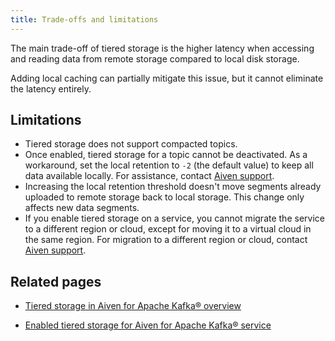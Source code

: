 ```yaml
---
title: Trade-offs and limitations
---
```


The main trade-off of tiered storage is the higher latency when accessing and reading data from remote storage compared to local disk storage.

Adding local caching can partially mitigate this issue, but it cannot eliminate the latency entirely.

## Limitations

- Tiered storage does not support compacted topics.
- Once enabled, tiered storage for a topic cannot be deactivated. As a workaround,
  set the local retention to `-2` (the default value) to keep all data available locally.
  For assistance, contact [Aiven support](mailto:support@aiven.io).
- Increasing the local retention threshold doesn't move segments
  already uploaded to remote storage back to local storage. This
  change only affects new data segments.
- If you enable tiered storage on a service, you cannot migrate the
  service to a different region or cloud, except for moving it to a
  virtual cloud in the same region. For migration to a different
  region or cloud, contact [Aiven support](mailto:support@aiven.io).

## Related pages

- [Tiered storage in Aiven for Apache Kafka® overview](/docs/products/kafka/concepts/kafka-tiered-storage)


- [Enabled tiered storage for Aiven for Apache Kafka® service](/docs/products/kafka/howto/enable-kafka-tiered-storage)
